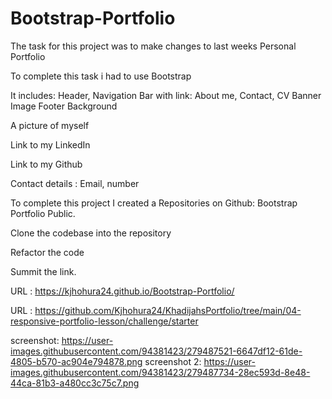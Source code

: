# Bootstrap-Portfolio
The task for this project was to make changes to last weeks Personal Portfolio 

To complete this task i had to use Bootstrap 

It includes: Header, Navigation Bar with link: About me, Contact, CV Banner Image Footer Background

A picture of myself

Link to my LinkedIn

Link to my Github

Contact details : Email, number

To complete this project I created a Repositories on Github: Bootstrap Portfolio Public.

Clone the codebase into the repository

Refactor the code

Summit the link.

URL : https://kjhohura24.github.io/Bootstrap-Portfolio/

URL : https://github.com/Kjhohura24/KhadijahsPortfolio/tree/main/04-responsive-portfolio-lesson/challenge/starter

screenshot: https://user-images.githubusercontent.com/94381423/279487521-6647df12-61de-4805-b570-ac904e794878.png screenshot 2: https://user-images.githubusercontent.com/94381423/279487734-28ec593d-8e48-44ca-81b3-a480cc3c75c7.png

